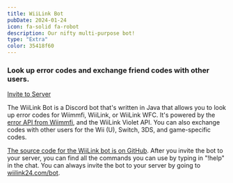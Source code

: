 ```yaml
---
title: WiiLink Bot
pubDate: 2024-01-24
icon: fa-solid fa-robot
description: Our nifty multi-purpose bot!
type: "Extra"
color: 35418f60
---
```


### Look up error codes and exchange friend codes with other users.

<a href="https://wiilink24.com/bot/" style="margin-top:8px; width:100%;" class="btn btn-primary"><i class="fa-brands fa-discord"></i> Invite to Server</a>

The WiiLink Bot is a Discord bot that's written in Java that allows you to look up error codes for Wiimmfi, WiiLink, or WiiLink WFC. It's powered by the <a href="https://wiimmfi.de/error/">error API from Wiimmfi</a>, and the WiiLink Violet API. You can also exchange codes with other users for the Wii (U), Switch, 3DS, and game-specific codes.

<a href="https://github.com/RiiConnect24-Bot/RC24-Bot">The source code for the WiiLink bot is on GitHub</a>. After you invite the bot to your server, you can find all the commands you can use by typing in "!help" in the chat. You can always invite the bot to your server by going to <a href="https://www.wiilink24.com/bot">wiilink24.com/bot</a>.
